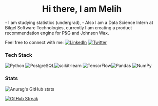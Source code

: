 <h1 align=center>Hi there, I am Melih </h1>
- I am studying statistics (undergrad),
- Also I am a Data Science Intern at Bilgel Software Technologies, currently I am creating a product recommendation engine for P&G and Johnson Wax.

Feel free to connect with me:
[![LinkedIn](https://img.shields.io/badge/LinkedIn-%230077B5.svg?logo=linkedin&logoColor=white)](https://linkedin.com/in/melihakay) 
[![Twitter](https://img.shields.io/badge/Twitter-%231DA1F2.svg?logo=Twitter&logoColor=white)](https://twitter.com/datamelih) 

### Tech Stack
![Python](https://img.shields.io/badge/python-3670A0?style=plastic&logo=python&logoColor=ffdd54)
![PostgreSQL](https://img.shields.io/badge/numpy-%23013243.svg?style=plastic&logo=PostgreSQL&logoColor=white)![scikit-learn](https://img.shields.io/badge/scikit--learn-%23F7931E.svg?style=plastic&logo=scikit-learn&logoColor=white) ![TensorFlow](https://img.shields.io/badge/TensorFlow-%23FF6F00.svg?style=plastic&logo=TensorFlow&logoColor=white)![Pandas](https://img.shields.io/badge/pandas-%23150458.svg?style=plastic&logo=pandas&logoColor=white) ![NumPy](https://img.shields.io/badge/numpy-%23013243.svg?style=plastic&logo=numpy&logoColor=white)


### Stats

![Anurag's GitHub stats](https://github-readme-stats.vercel.app/api?username=melihakay&count_private=true&show_icons=True&theme=prussian)

[![GitHub Streak](https://streak-stats.demolab.com/?user=melihakay&theme=prussian)](https://git.io/streak-stats)

<!--- [![Top Langs](https://github-readme-stats.vercel.app/api/top-langs/?username=anuraghazra&layout=compact&theme=prussian)](https://github.com/anuraghazra/github-readme-stats) 
--->


<!---
melihakay/melihakay is a ✨ special ✨ repository because its `README.md` (this file) appears on your GitHub profile.
You can click the Preview link to take a look at your changes.
--->

